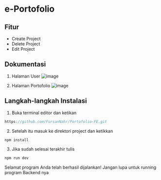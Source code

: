 # e-Portofolio
## Fitur
- Create Project
- Delete Project
- Edit Project

## Dokumentasi
1. Halaman User
![image](https://github.com/user-attachments/assets/7b3d923f-5583-436c-b698-4ff653b9505c)

2. Halaman Portofolio
![image](https://github.com/user-attachments/assets/8c88c64b-bb4e-4ca7-a6ee-91369b5b7ef9)

## Langkah-langkah Instalasi
1. Buka terminal editor dan ketikan
```js
https://github.com/FursanNahr/Portofolio-FE.git
```

2. Setelah itu masuk ke direktori project dan ketikkan
```js
npm install
```

3. Jika sudah selesai terakhir tulis
```js
npm run dev
```

Selamat program Anda telah berhasil dijalankan! Jangan lupa untuk running program Backend nya

